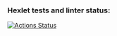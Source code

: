 ### Hexlet tests and linter status:
[![Actions Status](https://github.com/mrchepel/java-project-78/actions/workflows/hexlet-check.yml/badge.svg)](https://github.com/mrchepel/java-project-78/actions)